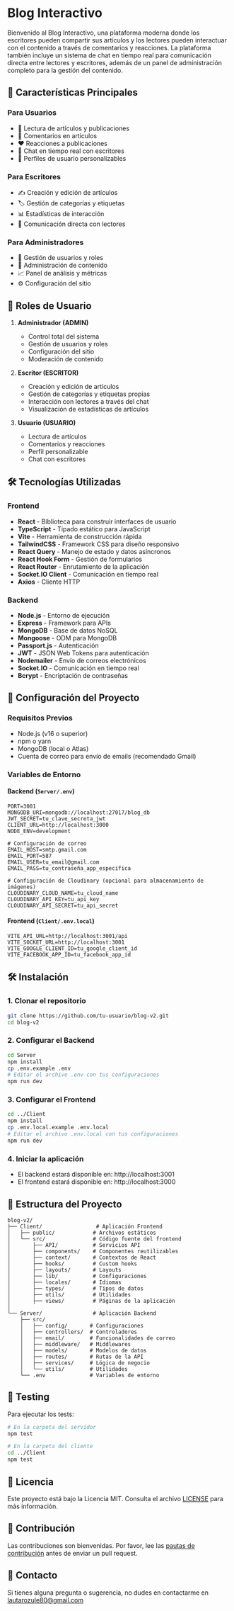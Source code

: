 # Blog Interactivo

Bienvenido al Blog Interactivo, una plataforma moderna donde los escritores pueden compartir sus artículos y los lectores pueden interactuar con el contenido a través de comentarios y reacciones. La plataforma también incluye un sistema de chat en tiempo real para comunicación directa entre lectores y escritores, además de un panel de administración completo para la gestión del contenido.

## 🚀 Características Principales

### Para Usuarios
- 📝 Lectura de artículos y publicaciones
- 💬 Comentarios en artículos
- ❤️ Reacciones a publicaciones
- 💬 Chat en tiempo real con escritores
- 👤 Perfiles de usuario personalizables

### Para Escritores
- ✍️ Creación y edición de artículos
- 🏷️ Gestión de categorías y etiquetas
- 📊 Estadísticas de interacción
- 💬 Comunicación directa con lectores

### Para Administradores
- 👥 Gestión de usuarios y roles
- 📑 Administración de contenido
- 📈 Panel de análisis y métricas
- ⚙️ Configuración del sitio

## 👥 Roles de Usuario

1. **Administrador (ADMIN)**
   - Control total del sistema
   - Gestión de usuarios y roles
   - Configuración del sitio
   - Moderación de contenido

2. **Escritor (ESCRITOR)**
   - Creación y edición de artículos
   - Gestión de categorías y etiquetas propias
   - Interacción con lectores a través del chat
   - Visualización de estadísticas de artículos

3. **Usuario (USUARIO)**
   - Lectura de artículos
   - Comentarios y reacciones
   - Perfil personalizable
   - Chat con escritores

## 🛠️ Tecnologías Utilizadas

### Frontend
- **React** - Biblioteca para construir interfaces de usuario
- **TypeScript** - Tipado estático para JavaScript
- **Vite** - Herramienta de construcción rápida
- **TailwindCSS** - Framework CSS para diseño responsivo
- **React Query** - Manejo de estado y datos asíncronos
- **React Hook Form** - Gestión de formularios
- **React Router** - Enrutamiento de la aplicación
- **Socket.IO Client** - Comunicación en tiempo real
- **Axios** - Cliente HTTP

### Backend
- **Node.js** - Entorno de ejecución
- **Express** - Framework para APIs
- **MongoDB** - Base de datos NoSQL
- **Mongoose** - ODM para MongoDB
- **Passport.js** - Autenticación
- **JWT** - JSON Web Tokens para autenticación
- **Nodemailer** - Envío de correos electrónicos
- **Socket.IO** - Comunicación en tiempo real
- **Bcrypt** - Encriptación de contraseñas

## 🚀 Configuración del Proyecto

### Requisitos Previos
- Node.js (v16 o superior)
- npm o yarn
- MongoDB (local o Atlas)
- Cuenta de correo para envío de emails (recomendado Gmail)

### Variables de Entorno

#### Backend (`Server/.env`)
```env
PORT=3001
MONGODB_URI=mongodb://localhost:27017/blog_db
JWT_SECRET=tu_clave_secreta_jwt
CLIENT_URL=http://localhost:3000
NODE_ENV=development

# Configuración de correo
EMAIL_HOST=smtp.gmail.com
EMAIL_PORT=587
EMAIL_USER=tu_email@gmail.com
EMAIL_PASS=tu_contraseña_app_especifica

# Configuración de Cloudinary (opcional para almacenamiento de imágenes)
CLOUDINARY_CLOUD_NAME=tu_cloud_name
CLOUDINARY_API_KEY=tu_api_key
CLOUDINARY_API_SECRET=tu_api_secret
```

#### Frontend (`Client/.env.local`)
```env
VITE_API_URL=http://localhost:3001/api
VITE_SOCKET_URL=http://localhost:3001
VITE_GOOGLE_CLIENT_ID=tu_google_client_id
VITE_FACEBOOK_APP_ID=tu_facebook_app_id
```

## 🛠️ Instalación

### 1. Clonar el repositorio
```bash
git clone https://github.com/tu-usuario/blog-v2.git
cd blog-v2
```

### 2. Configurar el Backend
```bash
cd Server
npm install
cp .env.example .env
# Editar el archivo .env con tus configuraciones
npm run dev
```

### 3. Configurar el Frontend
```bash
cd ../Client
npm install
cp .env.local.example .env.local
# Editar el archivo .env.local con tus configuraciones
npm run dev
```

### 4. Iniciar la aplicación
- El backend estará disponible en: http://localhost:3001
- El frontend estará disponible en: http://localhost:3000

## 📂 Estructura del Proyecto

```
blog-v2/
├── Client/                 # Aplicación Frontend
│   ├── public/            # Archivos estáticos
│   └── src/               # Código fuente del frontend
│       ├── API/           # Servicios API
│       ├── components/    # Componentes reutilizables
│       ├── context/       # Contextos de React
│       ├── hooks/         # Custom hooks
│       ├── layouts/       # Layouts
│       ├── lib/           # Configuraciones
│       ├── locales/       # Idiomas
│       ├── types/         # Tipos de datos
│       ├── utils/         # Utilidades
│       ├── views/         # Páginas de la aplicación
│
└── Server/                # Aplicación Backend
    ├── src/
    │   ├── config/       # Configuraciones
    │   ├── controllers/  # Controladores
    │   ├── email/        # Funcionalidades de correo
    │   ├── middleware/   # Middlewares
    │   ├── models/       # Modelos de datos
    │   ├── routes/       # Rutas de la API
    │   ├── services/     # Lógica de negocio
    │   └── utils/        # Utilidades
    └── .env              # Variables de entorno
```

## 🧪 Testing

Para ejecutar los tests:

```bash
# En la carpeta del servidor
npm test

# En la carpeta del cliente
cd ../Client
npm test
```

## 📝 Licencia

Este proyecto está bajo la Licencia MIT. Consulta el archivo [LICENSE](LICENSE) para más información.

## 🤝 Contribución

Las contribuciones son bienvenidas. Por favor, lee las [pautas de contribución](CONTRIBUTING.md) antes de enviar un pull request.

## 📧 Contacto

Si tienes alguna pregunta o sugerencia, no dudes en contactarme en [lautarozule80@gmail.com](mailto:lautarozule80@gmail.com)